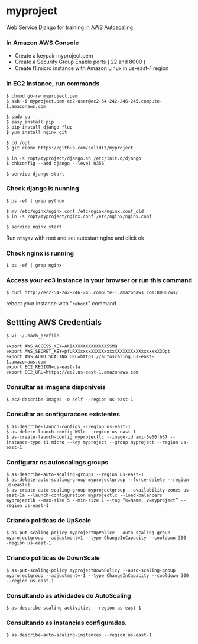myproject
=========

Web Service Django for training in AWS Autoscaling

### In Amazon AWS Console

- Create a keypair myproject.pem
- Create a Security Group 
    Enable ports ( 22 and 8000 )
- Create t1.micro instance with Amazon Linux in us-east-1 region

### In EC2 Instance, run commands

    $ chmod go-rw myproject.pem
    $ ssh -i myproject.pem ec2-user@ec2-54-242-246-245.compute-1.amazonaws.com

    $ sudo su -
    $ easy_install pip
    $ pip install django flup
    $ yum install nginx git

    $ cd /opt
    $ git clone https://github.com/solidit/myproject

    $ ln -s /opt/myproject/django.sh /etc/init.d/django
    $ chkconfig --add django --level 0356

    $ service django start

### Check django is nunning

    $ ps -ef | grep python

    $ mv /etc/nginx/nginx.conf /etc/nginx/nginx.conf_old
    $ ln -s /opt/myproject/nginx.conf /etc/nginx/nginx.conf

    $ service nginx start

Run `ntsysv` with root and set autostart nginx and click ok

### Check nginx is running

    $ ps -ef | grep nginx

### Access your ec3 instance in your browser or run this command

    $ curl http://ec2-54-242-246-245.compute-1.amazonaws.com:8000/ws/

reboot your instance with "`reboot`" command

Settting AWS Credentials
------------------------

    $ vi ~/.bach_profile

    export AWS_ACCESS_KEY=AKIAXXXXXXXXXXXX5SMQ
    export AWS_SECRET_KEY=pfURXXxxxxXXXXXxxxxXXXXXXXxXXxxxxxxX3Opt
    export AWS_AUTO_SCALING_URL=https://autoscaling.us-east-1.amazonaws.com
    export EC2_REGION=us-east-1a    
    export EC2_URL=https://ec2.us-east-1.amazonaws.com
    
### Consultar as imagens disponiveis

    $ ec2-describe-images -o self --region us-east-1

### Consultar as configuracoes existentes

    $ as-describe-launch-configs --region us-east-1
    $ as-delete-launch-config WSlc --region us-east-1
    $ as-create-launch-config myprojectlc --image-id ami-5e60fb37 --instance-type t1.micro --key myproject --group myproject --region us-east-1

### Configurar os autoscalings groups

    $ as-describe-auto-scaling-groups --region us-east-1
    $ as-delete-auto-scaling-group myprojectgroup --force-delete --region us-east-1
    $ as-create-auto-scaling-group myprojectgroup --availability-zones us-east-1a --launch-configuration myprojectlc --load-balancers myprojectlb --max-size 5 --min-size 1 –-tag “k=Name, v=myproject” --region us-east-1

### Criando politicas de UpScale

    $ as-put-scaling-policy myprojectUpPolicy --auto-scaling-group myprojectgroup --adjustment=1 --type ChangeInCapacity --cooldown 300 --region us-east-1

### Criando politicas de DownScale

    $ as-put-scaling-policy myprojectDownPolicy --auto-scaling-group myprojectgroup --adjustment=-1 --type ChangeInCapacity --cooldown 300 --region us-east-1

### Consultando as atividades do AutoScaling

    $ as-describe-scaling-activities --region us-east-1

### Consultando as instancias configuradas.

    $ as-describe-auto-scaling-instances --region us-east-1